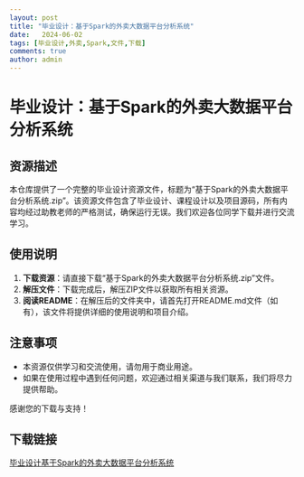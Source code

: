 ```yaml
---
layout: post
title: "毕业设计：基于Spark的外卖大数据平台分析系统"
date:   2024-06-02
tags: [毕业设计,外卖,Spark,文件,下载]
comments: true
author: admin
---
```

# 毕业设计：基于Spark的外卖大数据平台分析系统

## 资源描述

本仓库提供了一个完整的毕业设计资源文件，标题为“基于Spark的外卖大数据平台分析系统.zip”。该资源文件包含了毕业设计、课程设计以及项目源码，所有内容均经过助教老师的严格测试，确保运行无误。我们欢迎各位同学下载并进行交流学习。

## 使用说明

1. **下载资源**：请直接下载“基于Spark的外卖大数据平台分析系统.zip”文件。
2. **解压文件**：下载完成后，解压ZIP文件以获取所有相关资源。
3. **阅读README**：在解压后的文件夹中，请首先打开README.md文件（如有），该文件将提供详细的使用说明和项目介绍。

## 注意事项

- 本资源仅供学习和交流使用，请勿用于商业用途。
- 如果在使用过程中遇到任何问题，欢迎通过相关渠道与我们联系，我们将尽力提供帮助。

感谢您的下载与支持！

## 下载链接

[毕业设计基于Spark的外卖大数据平台分析系统](https://pan.quark.cn/s/66f4fc471a0c)